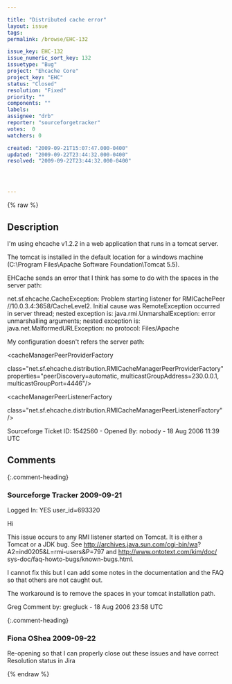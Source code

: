 ```yaml
---

title: "Distributed cache error"
layout: issue
tags: 
permalink: /browse/EHC-132

issue_key: EHC-132
issue_numeric_sort_key: 132
issuetype: "Bug"
project: "Ehcache Core"
project_key: "EHC"
status: "Closed"
resolution: "Fixed"
priority: ""
components: ""
labels: 
assignee: "drb"
reporter: "sourceforgetracker"
votes:  0
watchers: 0

created: "2009-09-21T15:07:47.000-0400"
updated: "2009-09-22T23:44:32.000-0400"
resolved: "2009-09-22T23:44:32.000-0400"




---
```


{% raw %}

## Description

<div markdown="1" class="description">

I'm using ehcache v1.2.2 in a web application that runs
in a tomcat server. 

The tomcat is installed in the default location for a
windows machine (C:\Program Files\Apache Software
Foundation\Tomcat 5.5).

EHCache sends an error that I think has some to do with
the spaces in the server path:

net.sf.ehcache.CacheException: Problem starting
listener for RMICachePeer //10.0.3.4:3658/CacheLevel2.
Initial cause was RemoteException occurred in server
thread; nested exception is: 
 java.rmi.UnmarshalException: error unmarshalling
arguments; nested exception is: 
 java.net.MalformedURLException: no protocol: Files/Apache


My configuration doesn't refers the server path:

<cacheManagerPeerProviderFactory
           
class="net.sf.ehcache.distribution.RMICacheManagerPeerProviderFactory"
            properties="peerDiscovery=automatic,
                        multicastGroupAddress=230.0.0.1,
                        multicastGroupPort=4446"/>

<cacheManagerPeerListenerFactory
       
class="net.sf.ehcache.distribution.RMICacheManagerPeerListenerFactory"
        />

Sourceforge Ticket ID: 1542560 - Opened By: nobody - 18 Aug 2006 11:39 UTC

</div>

## Comments


{:.comment-heading}
### **Sourceforge Tracker** <span class="date">2009-09-21</span>

<div markdown="1" class="comment">

Logged In: YES 
user\_id=693320

Hi

This issue occurs to any RMI listener started on Tomcat. It is either a Tomcat 
or a JDK bug. See http://archives.java.sun.com/cgi-bin/wa?
A2=ind0205&L=rmi-users&P=797 and http://www.ontotext.com/kim/doc/
sys-doc/faq-howto-bugs/known-bugs.html.

I cannot fix this but I can add some notes in the documentation and the FAQ 
so that others are not caught out. 

The workaround is to remove the spaces in your tomcat installation path.

Greg
Comment by: gregluck - 18 Aug 2006 23:58 UTC

</div>


{:.comment-heading}
### **Fiona OShea** <span class="date">2009-09-22</span>

<div markdown="1" class="comment">

Re-opening so that I can properly close out these issues and have correct Resolution status in Jira

</div>



{% endraw %}
